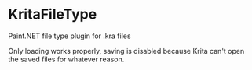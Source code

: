 # KritaFileType
 Paint.NET file type plugin for .kra files
 
 Only loading works properly, saving is disabled because Krita can't open the saved files for whatever reason.
